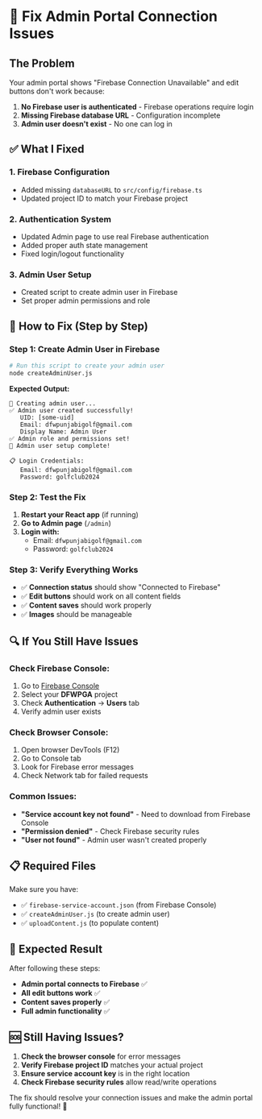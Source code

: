 # 🔧 **Fix Admin Portal Connection Issues**

## **The Problem**
Your admin portal shows "Firebase Connection Unavailable" and edit buttons don't work because:
1. **No Firebase user is authenticated** - Firebase operations require login
2. **Missing Firebase database URL** - Configuration incomplete
3. **Admin user doesn't exist** - No one can log in

## **✅ What I Fixed**

### **1. Firebase Configuration**
- Added missing `databaseURL` to `src/config/firebase.ts`
- Updated project ID to match your Firebase project

### **2. Authentication System**
- Updated Admin page to use real Firebase authentication
- Added proper auth state management
- Fixed login/logout functionality

### **3. Admin User Setup**
- Created script to create admin user in Firebase
- Set proper admin permissions and role

## **🚀 How to Fix (Step by Step)**

### **Step 1: Create Admin User in Firebase**
```bash
# Run this script to create your admin user
node createAdminUser.js
```

**Expected Output:**
```
🔐 Creating admin user...
✅ Admin user created successfully!
   UID: [some-uid]
   Email: dfwpunjabigolf@gmail.com
   Display Name: Admin User
✅ Admin role and permissions set!
🎉 Admin user setup complete!

📋 Login Credentials:
   Email: dfwpunjabigolf@gmail.com
   Password: golfclub2024
```

### **Step 2: Test the Fix**
1. **Restart your React app** (if running)
2. **Go to Admin page** (`/admin`)
3. **Login with:**
   - Email: `dfwpunjabigolf@gmail.com`
   - Password: `golfclub2024`

### **Step 3: Verify Everything Works**
- ✅ **Connection status** should show "Connected to Firebase"
- ✅ **Edit buttons** should work on all content fields
- ✅ **Content saves** should work properly
- ✅ **Images** should be manageable

## **🔍 If You Still Have Issues**

### **Check Firebase Console:**
1. Go to [Firebase Console](https://console.firebase.google.com/)
2. Select your **DFWPGA** project
3. Check **Authentication** → **Users** tab
4. Verify admin user exists

### **Check Browser Console:**
1. Open browser DevTools (F12)
2. Go to Console tab
3. Look for Firebase error messages
4. Check Network tab for failed requests

### **Common Issues:**
- **"Service account key not found"** - Need to download from Firebase Console
- **"Permission denied"** - Check Firebase security rules
- **"User not found"** - Admin user wasn't created properly

## **📋 Required Files**
Make sure you have:
- ✅ `firebase-service-account.json` (from Firebase Console)
- ✅ `createAdminUser.js` (to create admin user)
- ✅ `uploadContent.js` (to populate content)

## **🎯 Expected Result**
After following these steps:
- **Admin portal connects to Firebase** ✅
- **All edit buttons work** ✅
- **Content saves properly** ✅
- **Full admin functionality** ✅

## **🆘 Still Having Issues?**
1. **Check the browser console** for error messages
2. **Verify Firebase project ID** matches your actual project
3. **Ensure service account key** is in the right location
4. **Check Firebase security rules** allow read/write operations

The fix should resolve your connection issues and make the admin portal fully functional! 🎉
